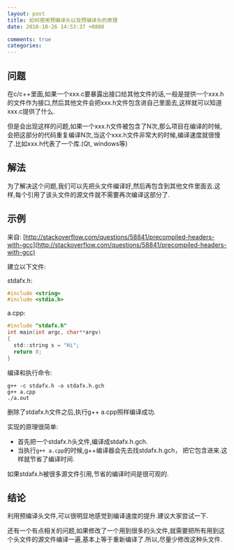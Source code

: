 ```yaml
---
layout: post
title: 如何使用预编译头以及预编译头的原理
date: 2010-10-26 14:53:37 +0800

comments: true
categories: 
---
```


问题
------------------------------

在c/c++里面,如果一个xxx.c要暴露出接口给其他文件的话,一般是提供一个xxx.h的文件作为接口,然后其他文件会把xxx.h文件包含进自己里面去,这样就可以知道xxx.c提供了什么.

但是会出现这样的问题,如果一个xxx.h文件被包含了N次,那么项目在编译的时候,会把这部分的代码重复编译N次,当这个xxx.h文件非常大的时候,编译速度就很慢了.比如xxx.h代表了一个库.(Qt,
windows等)

解法
------------------------------

为了解决这个问题,我们可以先把头文件编译好,然后再包含到其他文件里面去.这样,每个引用了该头文件的源文件就不需要再次编译这部分了.

示例
------------------------------

来自:
[http://stackoverflow.com/questions/58841/precompiled-headers-with-gcc](http://stackoverflow.com/questions/58841/precompiled-headers-with-gcc)

建立以下文件:

stdafx.h:

```c
#include <string>
#include <stdio.h>
```

a.cpp:

```c
#include "stdafx.h"
int main(int argc, char**argv)
{
  std::string s = "Hi";
  return 0;
}
```

编译和执行命令:

    g++ -c stdafx.h -o stdafx.h.gch
    g++ a.cpp
    ./a.out

删除了stdafx.h文件之后,执行g++ a.cpp照样编译成功.

实现的原理很简单:

-   首先把一个stdafx.h头文件,编译成stdafx.h.gch.
-   当执行`g++ a.cpp`的时候,g++编译器会先去找stdafx.h.gch， 把它包含进来.这样就节省了编译时间.
    

如果stdafx.h被很多源文件引用,节省的编译时间是很可观的.

结论
------------------------------

利用预编译头文件,可以很明显地感觉到编译速度的提升.建议大家尝试一下.

还有一个有点相关的问题,如果修改了一个用到很多的头文件,就需要把所有用到这个头文件的源文件编译一遍,基本上等于重新编译了.所以,尽量少修改这种头文件.
